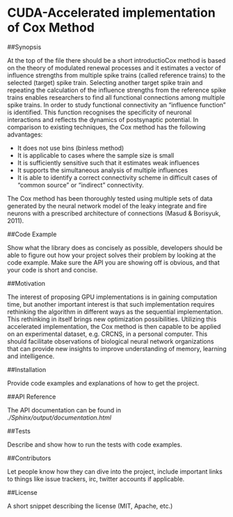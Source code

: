 # CUDA-Accelerated implementation of Cox Method
##Synopsis

At the top of the file there should be a short introductioCox method is based on the theory of modulated renewal processes and it estimates a vector of influence strengths from multiple spike trains (called reference trains) to the selected (target) spike train. Selecting another target spike train and repeating the calculation of the influence strengths from the reference spike trains enables researchers to find all functional connections among multiple spike trains. In order to study functional connectivity an “influence function” is identified. This function recognises the specificity of neuronal interactions and reflects the dynamics of postsynaptic potential. In comparison to existing techniques, the Cox method has the following advantages:

* It does not use bins (binless method)
* It is applicable to cases where the sample size is small
* It is sufficiently sensitive such that it estimates weak influences
* It supports the simultaneous analysis of multiple influences
* It is able to identify a correct connectivity scheme in difficult cases of “common source” or “indirect” connectivity.

The Cox method has been thoroughly tested using multiple sets of data generated by the neural network model of the leaky integrate and fire neurons with a prescribed architecture of connections (Masud & Borisyuk, 2011).

##Code Example

Show what the library does as concisely as possible, developers should be able to figure out how your project solves their problem by looking at the code example. Make sure the API you are showing off is obvious, and that your code is short and concise.

##Motivation

The interest of proposing GPU implementations is in gaining computation time, but another important interest is that such implementation requires rethinking the algorithm in different ways as the sequential implementation. This rethinking in itself brings new optimization possibilities. Utilizing this accelerated implementation, the Cox method is then capable to be applied on an experimental dataset, e.g. CRCNS, in a personal computer. This should facilitate observations of biological neural network organizations that can provide new insights to improve understanding of memory, learning and intelligence.

##Installation

Provide code examples and explanations of how to get the project.

##API Reference

The API documentation can be found in *./Sphinx/output/documentation.html*

##Tests

Describe and show how to run the tests with code examples.

##Contributors

Let people know how they can dive into the project, include important links to things like issue trackers, irc, twitter accounts if applicable.

##License

A short snippet describing the license (MIT, Apache, etc.)
